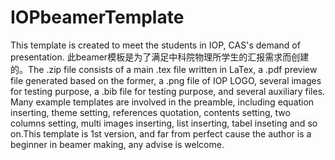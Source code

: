 # IOPbeamerTemplate
This template is created to meet the students in IOP, CAS's demand of presentation. 此beamer模板是为了满足中科院物理所学生的汇报需求而创建的。The .zip file consists of a main .tex file written in LaTex, a .pdf preview file generated based on the former, a .png file of IOP LOGO, several images for testing purpose, a .bib file for testing purpose, and several auxiliary files.  Many example templates are involved in the preamble, including equation inserting, theme setting, references quotation, contents setting, two columns setting, multi images inserting, list inserting, tabel inseting and so on.This template is 1st version, and far from perfect cause the author is a beginner in beamer making, any advise is welcome.
